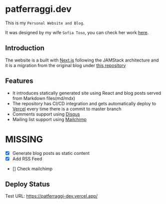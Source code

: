 # patferraggi.dev

This is my `Personal Website and Blog`.

It was designed by my wife `Sofia Toso`, you can check her work [here](https://sofiatoso.com/).

## Introduction

The website is a built with [Next.js](https://nextjs.org/) following the JAMStack architecture and it is a migration from
the original blog under [this repository](https://github.com/Raagh/patferraggi.dev)

## Features

- It introduces statically generated site using React and blog posts served from Markdown files(md/mdx)
- The repository has CI/CD integration and gets automatically deploy to [Vercel](https://vercel.com/new?utm_medium=default-template&filter=next.js&utm_source=create-next-app&utm_campaign=create-next-app-readme)  every time there is a commit to master branch
- Comments support using [Disqus](https://disqus.com/)
- Mailing list support using [Mailchimp](https://mailchimp.com/)

# MISSING
- [X] Generate blog posts as static content
- [X] Add RSS Feed
- [] Check mailchimp

## Deploy Status

Test URL: https://patferraggi-dev.vercel.app/
